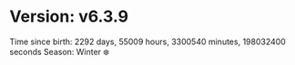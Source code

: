 # Version: v6.3.9
Time since birth: 2292 days, 55009 hours, 3300540 minutes, 198032400 seconds
Season: Winter ❄️
